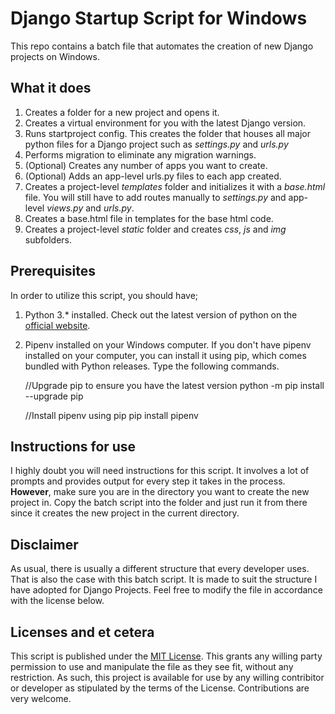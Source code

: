 # Django Startup Script for Windows
This repo contains a batch file that automates the creation of new Django projects on Windows.

## What it does
1. Creates a folder for a new project and opens it.
2. Creates a virtual environment for you with the latest Django version.
3. Runs startproject config. This creates the folder that houses all major python files for a Django project such as *settings.py* and *urls.py*
4. Performs migration to eliminate any migration warnings.
5. (Optional) Creates any number of apps you want to create.
6. (Optional) Adds an app-level urls.py files to each app created.
7. Creates a project-level *templates* folder and initializes it with a *base.html* file. You will still have to add routes manually to *settings.py* and app-level *views.py* and *urls.py*.
8. Creates a base.html file in templates for the base html code.
9. Creates a project-level *static* folder and creates *css*, *js* and *img* subfolders.


## Prerequisites
In order to utilize this script, you should have;
1. Python 3.* installed. Check out the latest version of python on the [official website](https://www.python.org/downloads/).
2. Pipenv installed on your Windows computer. If you don't have pipenv installed on your computer, you can install it using pip, which comes bundled with Python releases. Type the following commands.

      //Upgrade pip to ensure you have the latest version
      python -m pip install --upgrade pip
      
      //Install pipenv using pip
      pip install pipenv


## Instructions for use
I highly doubt you will need instructions for this script. It involves a lot of prompts and provides output for every step it takes in the process. **However**, make sure you are in the directory you want to create the new project in. Copy the batch script into the folder and just run it from there since it creates the new project in the current directory.


## Disclaimer
As usual, there is usually a different structure that every developer uses. That is also the case with this batch script. It is made to suit the structure I have adopted for Django Projects. Feel free to modify the file in accordance with the license below.
      
      
## Licenses and et cetera
This script is published under the [MIT License](https://github.com/angular/angular.js/blob/master/LICENSE). This grants any willing party permission to use and manipulate the file as they see fit, without any restriction. As such, this project is available for use by any willing contribitor or developer as stipulated by the terms of the License. Contributions are very welcome.

